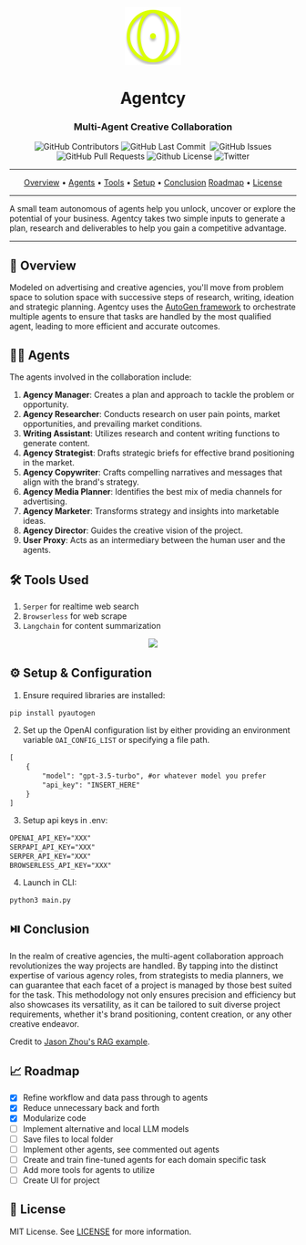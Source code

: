 <div align="center">

<img width="100px" src="./misc/logo.png" />

# Agentcy

### Multi-Agent Creative Collaboration

<p>
<img alt="GitHub Contributors" src="https://img.shields.io/github/contributors/amadad/agentcy" />
<img alt="GitHub Last Commit" src="https://img.shields.io/github/last-commit/amadad/agentcy" />
<img alt="" src="https://img.shields.io/github/repo-size/amadad/agentcy" />
<img alt="GitHub Issues" src="https://img.shields.io/github/issues/amadad/agentcy" />
<img alt="GitHub Pull Requests" src="https://img.shields.io/github/issues-pr/amadad/agentcy" />
<img alt="Github License" src="https://img.shields.io/badge/License-MIT-yellow.svg" />
<img alt="Twitter" src="https://img.shields.io/twitter/follow/amadad?style=social" />
</p>

</div>

-----

<p align="center">
  <a href="#-overview">Overview</a> •
  <a href="#-agents">Agents</a> •
  <a href="#-tools">Tools</a> •
  <a href="#-setup">Setup</a> • 
  <a href="#-conclusion">Conclusion</a>
  <a href="#-roadmap">Roadmap</a> •
  <a href="#-license">License</a>
</p>

-----

A small team autonomous of agents help you unlock, uncover or explore the potential of your business. Agentcy takes two simple inputs to generate a plan, research and deliverables to help you gain a competitive advantage.

-----

## 📖 Overview

Modeled on advertising and creative agencies, you'll move from problem space to solution space with successive steps of research, writing, ideation and strategic planning. Agentcy uses the [AutoGen framework](https://github.com/microsoft/autogen) to orchestrate multiple agents to ensure that tasks are handled by the most qualified agent, leading to more efficient and accurate outcomes.

## 🕵🏽 Agents

The agents involved in the collaboration include:

1. **Agency Manager**: Creates a plan and approach to tackle the problem or opportunity.
2. **Agency Researcher**: Conducts research on user pain points, market opportunities, and prevailing market conditions.
2. **Writing Assistant**: Utilizes research and content writing functions to generate content.
3. **Agency Strategist**: Drafts strategic briefs for effective brand positioning in the market.
4. **Agency Copywriter**: Crafts compelling narratives and messages that align with the brand's strategy.
5. **Agency Media Planner**: Identifies the best mix of media channels for advertising.
6. **Agency Marketer**: Transforms strategy and insights into marketable ideas.
8. **Agency Director**: Guides the creative vision of the project.
9. **User Proxy**: Acts as an intermediary between the human user and the agents.

## 🛠️ Tools Used

1. `Serper` for realtime web search
2. `Browserless` for web scrape
3. `Langchain` for content summarization 

<p align="center">
  <img src='./misc/flow.png' width=888>
</p>

## ⚙️ Setup & Configuration

1. Ensure required libraries are installed:
```
pip install pyautogen
```

2. Set up the OpenAI configuration list by either providing an environment variable `OAI_CONFIG_LIST` or specifying a file path.
```
[
    {
        "model": "gpt-3.5-turbo", #or whatever model you prefer
        "api_key": "INSERT_HERE"
    }
]
```

3. Setup api keys in .env:
```
OPENAI_API_KEY="XXX"
SERPAPI_API_KEY="XXX"
SERPER_API_KEY="XXX"
BROWSERLESS_API_KEY="XXX"
```

4. Launch in CLI:
```
python3 main.py
```

## ⏯️ Conclusion

In the realm of creative agencies, the multi-agent collaboration approach revolutionizes the way projects are handled. By tapping into the distinct expertise of various agency roles, from strategists to media planners, we can guarantee that each facet of a project is managed by those best suited for the task. This methodology not only ensures precision and efficiency but also showcases its versatility, as it can be tailored to suit diverse project requirements, whether it's brand positioning, content creation, or any other creative endeavor. 

Credit to [Jason Zhou's RAG example](https://github.com/JayZeeDesign/microsoft-autogen-experiments).

## 📈 Roadmap

- [x] Refine workflow and data pass through to agents
- [x] Reduce unnecessary back and forth
- [x] Modularize code
- [ ] Implement alternative and local LLM models
- [ ] Save files to local folder
- [ ] Implement other agents, see commented out agents
- [ ] Create and train fine-tuned agents for each domain specific task
- [ ] Add more tools for agents to utilize
- [ ] Create UI for project

## 📝 License 

MIT License. See [LICENSE](https://opensource.org/license/mit/) for more information.
